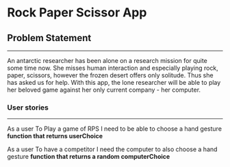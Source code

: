 # Rock Paper Scissor App

## Problem Statement
------
An antarctic researcher has been alone on a research mission for quite some time now. She misses human interaction and especially playing rock, paper, scissors, however the frozen desert offers only solitude. Thus she has asked us for help.
With this app, the lone researcher will be able to play her beloved game against her only current company - her computer. 

### User stories
------
As a user
To Play a game of RPS
I need to be able to choose a hand gesture
**function that returns userChoice**

As a user
To have a competitor
I need the computer to also choose a hand gesture
**function that returns a random computerChoice**
